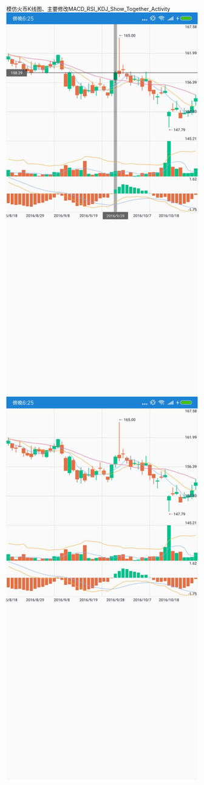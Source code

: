 模仿火币K线图、主要修改MACD_RSI_KDJ_Show_Together_Activity 
![image](https://github.com/NativeMonkey/kline/blob/master/20180508182519.jpg)
![image](https://github.com/NativeMonkey/kline/blob/master/20180508182531.jpg)
